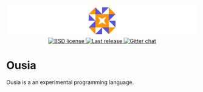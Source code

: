 <p align="center">
  <img
    src="https://raw.githubusercontent.com/neysofu/ousia/master/logo/logo-github.png"
    alt="logo">
  </img>
  <a href="https://github.com/neysofu/ousia/blob/master/LICENSE.txt">
    <img
      src="https://img.shields.io/badge/license-BSD-blue.svg"
      alt="BSD license">
    </img>
  </a>
  <a href="https://github.com/neysofu/ousia/releases">
    <img
      src="https://img.shields.io/github/release/neysofu/ousia.svg"
      alt="Last release">
    </img>
  </a>
  <a href="https://gitter.im/ousialang/Lobby">
    <img
      src="https://badges.gitter.im/ousialang/Lobby.svg"
      alt="Gitter chat">
    </img>
  </a>
</p>

# Ousia

Ousia is a an experimental programming language.
